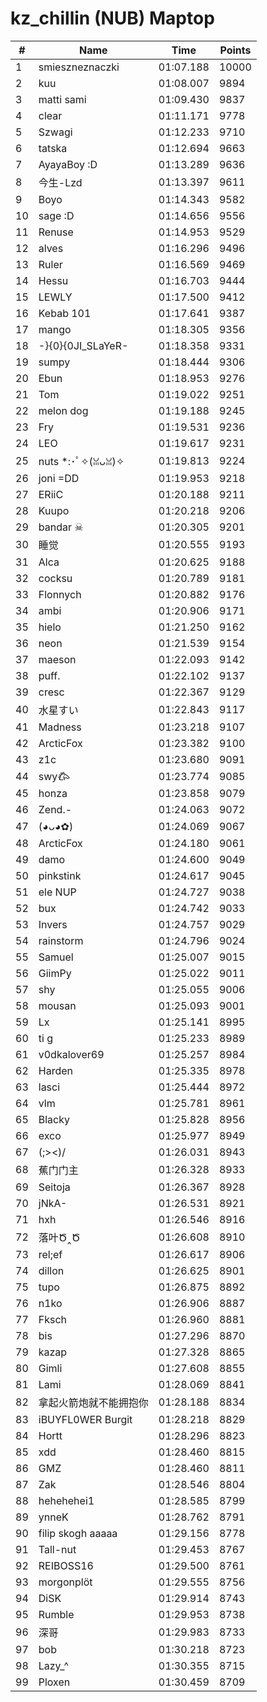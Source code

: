 # kz_chillin (NUB) Maptop

|  # | Name | Time | Points |
|-------------- | -------------- | -------------- | -------------- | 
| 1 | smieszneznaczki | 01:07.188 | 10000 | 
| 2 | kuu | 01:08.007 | 9894 | 
| 3 | matti sami | 01:09.430 | 9837 | 
| 4 | clear | 01:11.171 | 9778 | 
| 5 | Szwagi | 01:12.233 | 9710 | 
| 6 | tatska | 01:12.694 | 9663 | 
| 7 | AyayaBoy :D | 01:13.289 | 9636 | 
| 8 | 今生-Lzd | 01:13.397 | 9611 | 
| 9 | Boyo | 01:14.343 | 9582 | 
| 10 | sage :D | 01:14.656 | 9556 | 
| 11 | Renuse | 01:14.953 | 9529 | 
| 12 | alves | 01:16.296 | 9496 | 
| 13 | Ruler | 01:16.569 | 9469 | 
| 14 | Hessu | 01:16.703 | 9444 | 
| 15 | LEWLY | 01:17.500 | 9412 | 
| 16 | Kebab 101 | 01:17.641 | 9387 | 
| 17 | mango | 01:18.305 | 9356 | 
| 18 | -}{0}{0JI_SLaYeR- | 01:18.358 | 9331 | 
| 19 | sumpy | 01:18.444 | 9306 | 
| 20 | Ebun | 01:18.953 | 9276 | 
| 21 | Tom | 01:19.022 | 9251 | 
| 22 | melon dog | 01:19.188 | 9245 | 
| 23 | Fry | 01:19.531 | 9236 | 
| 24 | LEO | 01:19.617 | 9231 | 
| 25 | nuts *:･ﾟ✧(ꈍᴗꈍ)✧ | 01:19.813 | 9224 | 
| 26 | joni =DD | 01:19.953 | 9218 | 
| 27 | ERiiC | 01:20.188 | 9211 | 
| 28 | Kuupo | 01:20.218 | 9206 | 
| 29 | bandar ☠ | 01:20.305 | 9201 | 
| 30 | 睡觉 | 01:20.555 | 9193 | 
| 31 | Alca | 01:20.625 | 9188 | 
| 32 | cocksu | 01:20.789 | 9181 | 
| 33 | Flonnych | 01:20.882 | 9176 | 
| 34 | ambi | 01:20.906 | 9171 | 
| 35 | hielo | 01:21.250 | 9162 | 
| 36 | neon | 01:21.539 | 9154 | 
| 37 | maeson | 01:22.093 | 9142 | 
| 38 | puff. | 01:22.102 | 9137 | 
| 39 | cresc | 01:22.367 | 9129 | 
| 40 | 水星すい | 01:22.843 | 9117 | 
| 41 | Madness | 01:23.218 | 9107 | 
| 42 | ArcticFox | 01:23.382 | 9100 | 
| 43 | z1c | 01:23.680 | 9091 | 
| 44 | swy𐂃 | 01:23.774 | 9085 | 
| 45 | honza | 01:23.858 | 9079 | 
| 46 | Zend.- | 01:24.063 | 9072 | 
| 47 | (◕ᴗ◕✿) | 01:24.069 | 9067 | 
| 48 | ArcticFox | 01:24.180 | 9061 | 
| 49 | damo | 01:24.600 | 9049 | 
| 50 | pinkstink | 01:24.617 | 9045 | 
| 51 | ele NUP | 01:24.727 | 9038 | 
| 52 | bux | 01:24.742 | 9033 | 
| 53 | Invers | 01:24.757 | 9029 | 
| 54 | rainstorm | 01:24.796 | 9024 | 
| 55 | Samuel | 01:25.007 | 9015 | 
| 56 | GiimPy | 01:25.022 | 9011 | 
| 57 | shy | 01:25.055 | 9006 | 
| 58 | mousan | 01:25.093 | 9001 | 
| 59 | Lx | 01:25.141 | 8995 | 
| 60 | ti g | 01:25.233 | 8989 | 
| 61 | v0dkalover69 | 01:25.257 | 8984 | 
| 62 | Harden | 01:25.335 | 8978 | 
| 63 | lasci | 01:25.444 | 8972 | 
| 64 | vlm | 01:25.781 | 8961 | 
| 65 | Blacky | 01:25.828 | 8956 | 
| 66 | exco | 01:25.977 | 8949 | 
| 67 | (;><)/ | 01:26.031 | 8943 | 
| 68 | 蕉门门主 | 01:26.328 | 8933 | 
| 69 | Seitoja | 01:26.367 | 8928 | 
| 70 | jNkA- | 01:26.531 | 8921 | 
| 71 | hxh | 01:26.546 | 8916 | 
| 72 | 落叶Ծ‸Ծ | 01:26.608 | 8910 | 
| 73 | rel;ef | 01:26.617 | 8906 | 
| 74 | dillon | 01:26.625 | 8901 | 
| 75 | tupo | 01:26.875 | 8892 | 
| 76 | n1ko | 01:26.906 | 8887 | 
| 77 | Fksch | 01:26.960 | 8881 | 
| 78 | bis | 01:27.296 | 8870 | 
| 79 | kazap | 01:27.328 | 8865 | 
| 80 | Gimli | 01:27.608 | 8855 | 
| 81 | Lami | 01:28.069 | 8841 | 
| 82 | 拿起火箭炮就不能拥抱你 | 01:28.188 | 8834 | 
| 83 | iBUYFL0WER Burgit | 01:28.218 | 8829 | 
| 84 | Hortt | 01:28.296 | 8823 | 
| 85 | xdd | 01:28.460 | 8815 | 
| 86 | GMZ | 01:28.460 | 8811 | 
| 87 | Zak | 01:28.546 | 8804 | 
| 88 | hehehehei1 | 01:28.585 | 8799 | 
| 89 | ynneK | 01:28.762 | 8791 | 
| 90 | filip skogh aaaaa | 01:29.156 | 8778 | 
| 91 | Tall-nut | 01:29.453 | 8767 | 
| 92 | REIBOSS16 | 01:29.500 | 8761 | 
| 93 | morgonplöt | 01:29.555 | 8756 | 
| 94 | DiSK | 01:29.914 | 8743 | 
| 95 | Rumble | 01:29.953 | 8738 | 
| 96 | 深哥 | 01:29.983 | 8733 | 
| 97 | bob | 01:30.218 | 8723 | 
| 98 | Lazy_^ | 01:30.355 | 8715 | 
| 99 | Ploxen | 01:30.459 | 8709 | 

